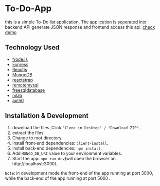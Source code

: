 # To-Do-App

 this is a simple To-Do list application, The application is seperated into backend API generate JSON response and frontend access this api.
 [check demo](https://to-do-app-562.herokuapp.com/)
 
 
 ## Technology Used
 
 - [Node.js](https://nodejs.org/en/)
 - [Express](https://expressjs.com/)
 - [Reactjs](https://reactjs.org/)
 - [MongoDB](https://www.mongodb.com/)
 - [reactstrap](https://reactstrap.github.io/)
 - [remotemysql](https://remotemysql.com/)
 - [freesqldatabase](https://www.freesqldatabase.com/freemysqldatabase/)
 - [mlab](https://mlab.com/)
 - [auth0](https://auth0.com//)
 
 ## Installation & Development
 

 1. download the files ,Click `"Clone in Desktop" / "Download ZIP"`.
 2. extract the files.
 3. Change to root directory.
 4. Install front-end dependencies: `client-install`.
 5. Install back-end dependencies: `npm install`.
 6. Add `MONGO_DB_URI` value to your environment variables. 
 7. Start the app: `npm run dev`(will open the browser on http://localhost:3000).


`Note`: 
in development mode the front-end of the app running at port 3000, while the back-end of the app running at port 5000 .
